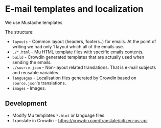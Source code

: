 # E-mail templates and localization

We use Mustache templates.

The structure:

* `layouts` - Common layout (headers, footers..) for emails. At the point of writing we had only 1 layout which all of the emails use.
* `./*.html` - Mu HTML template files with specific emails contents.
* `build` - Crowdin generated templates that are actually used when sending the emails.
* `./source.json` - Non-layout related translations. That is e-mail subjects and reusable variables.
* `languages` - Localisation files generated by Crowdin based on `source.json`'s translations.
* `images` - Images.


## Development

* Modify Mu templates `*.html` or language files.
* Translate in Crowdin - https://crowdin.com/translate/citizen-os-api